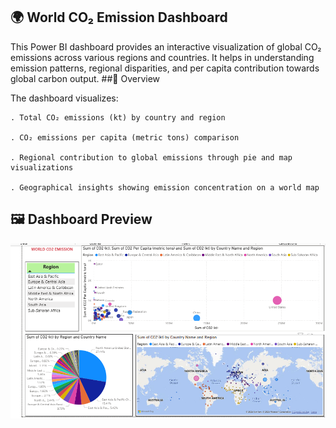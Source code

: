 ## 🌍 World CO₂ Emission Dashboard
This Power BI dashboard provides an interactive visualization of global CO₂ emissions across various regions and countries. It helps in understanding emission patterns, regional disparities, and per capita contribution towards global carbon output.
##🧭 Overview

 The dashboard visualizes:

    . Total CO₂ emissions (kt) by country and region
    
    . CO₂ emissions per capita (metric tons) comparison
    
    . Regional contribution to global emissions through pie and map visualizations
    
    . Geographical insights showing emission concentration on a world map

## 🖼️ Dashboard Preview
<a href="./CO2%20EMMISSION.png"> <img src="https://github.com/RishiTiwari7208/POWER-BI-PROJECTS/blob/main/CO2%20EMMISSION.png" alt="World CO2 Emission Dashboard" width="850"/> </a>
